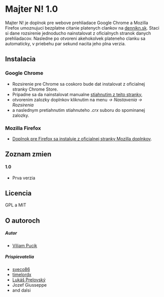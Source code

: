 Majter N! 1.0
======

Majter N! je doplnok pre webove prehliadace Google Chrome a Mozilla Firefox umoznujuci bezplatne citanie platenych clankov na [dennikn.sk](https://dennikn.sk). Staci si dane rozsirenie jednoducho nainstalovat z oficialnych stranok danych prehliadacov. Nasledne po otvoreni akehokolvek plateneho clanku sa automaticky, v priebehu par sekund nacita jeho plna verzia.

## Instalacia

### Google Chrome

* Rozsirenie pre Chrome sa coskoro bude dat instalovat z oficialnej stranky Chrome Store.
* Pripadne sa da nainstalovat manualne [stiahnutim z tejto stranky](https://github.com/viliampucik/majster-n/raw/master/releases/majster-n-1.0.crx),
* otvorenim zalozky doplnkov kliknutim na menu *-> Nastavenia -> Rozsirenia*
* a naslednym pretiahnutim stiahnuteho *.crx* suboru do spominanej zalozky.

### Mozilla Firefox

* [Doplnok pre Firefox sa instaluje z oficialnej stranky Mozilla doplnkov](https://addons.mozilla.org/sk/firefox/addon/majster-n/).

## Zoznam zmien

#### 1.0

* Prva verzia

## Licencia

GPL a MIT

## O autoroch

##### Autor
* [Viliam Pucik](https://github.com/viliampucik)

##### Prispievatelia
* [sveco86](https://github.com/sveco86)
* [timelordx](https://github.com/timelordx)
* [Lukáš Prelovský](https://nadupanyweb.sk/)
* Jozef Giusseppe
* and dalsi
